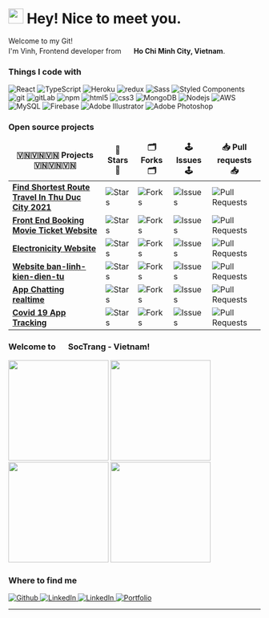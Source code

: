 <h1><img src="https://emojis.slackmojis.com/emojis/images/1531849430/4246/blob-sunglasses.gif?1531849430" width="30"/> Hey! Nice to meet you.</h1>


<p>Welcome to my Git! </br> I'm Vinh, Frontend developer from <img src="https://user-images.githubusercontent.com/70852643/205022108-d4ff07fe-cda6-48bd-83c0-85519708e889.png" width="17"/> <b>Ho Chi Minh City, Vietnam</b>. </p>
<h3>Things I code with</h3>
<p>
  <img alt="React" src="https://img.shields.io/badge/-React-45b8d8?style=flat-square&logo=react&logoColor=white" />
  <img alt="TypeScript" src="https://img.shields.io/badge/-TypeScript-007ACC?style=flat-square&logo=typescript&logoColor=white" />
  <img alt="Heroku" src="https://img.shields.io/badge/-Heroku-430098?style=flat-square&logo=heroku&logoColor=white" />
  <img alt="redux" src="https://img.shields.io/badge/-Redux-764ABC?style=flat-square&logo=redux&logoColor=white" />
  <img alt="Sass" src="https://img.shields.io/badge/-Sass-CC6699?style=flat-square&logo=sass&logoColor=white" />
  <img alt="Styled Components" src="https://img.shields.io/badge/-Styled_Components-db7092?style=flat-square&logo=styled-components&logoColor=white" />
  <img alt="git" src="https://img.shields.io/badge/-Git-F05032?style=flat-square&logo=git&logoColor=white" />
  <img alt="gitLab" src="https://img.shields.io/badge/-Gitlab-F35555?style=flat-square&logo=gitlab&logoColor=white" />
  <img alt="npm" src="https://img.shields.io/badge/-NPM-CB3837?style=flat-square&logo=npm&logoColor=white" />
  <img alt="html5" src="https://img.shields.io/badge/-HTML5-E34F26?style=flat-square&logo=html5&logoColor=white" />
  <img alt="css3" src="https://img.shields.io/badge/-CSS3-C32323?style=flat-square&logo=css3&logoColor=white" />
  <img alt="MongoDB" src="https://img.shields.io/badge/-MongoDB-13aa52?style=flat-square&logo=mongodb&logoColor=white" />
  <img alt="Nodejs" src="https://img.shields.io/badge/-Nodejs-43853d?style=flat-square&logo=Node.js&logoColor=white" />
  <img alt="AWS" src="https://img.shields.io/badge/Amazon_AWS-FF9900?style=flat-square&logo=amazonaws&logoColor=white"/>
  <img alt="MySQL" src="https://img.shields.io/badge/MySQL-E12345?style=flat-square&logo=mysql&logoColor=white"/>
  <img alt="Firebase" src="https://img.shields.io/badge/Firebase-F33232?style=flat-square&logo=firebase&logoColor=white"/>
  <img alt="Adobe Illustrator" src="https://img.shields.io/badge/Adobe-Illustrator-A23433?style=flat-square&logo=illustrator&logoColor=white"/>
  <img alt="Adobe Photoshop" src="https://img.shields.io/badge/Adobe-Photoshop-B21244?style=flat-square&logo=photoshop&logoColor=white"/>
</p>
<h3>Open source projects</h3>
<table>
  <thead align="center">
    <tr border: none;>
      <td><b>️🇻🇳🇻🇳🇻🇳 Projects 🇻🇳🇻🇳🇻🇳</b></td>
      <td><b>🌟 Stars 🌟</b></td>
      <td><b>🗂 Forks 🗂</b></td>
      <td><b>🕹 Issues 🕹</b></td>
      <td><b>📥 Pull requests 📥</b></td>
    </tr>
  </thead>
  <tbody>
    <tr>
      <td><a href="https://github.com/lequocvinh15042001/Find-Shortest-Route-Travel-In-Thu-Duc-City-2021"><b>Find Shortest Route Travel In Thu Duc City 2021</b></a></td>
      <td><img alt="Stars" src="https://img.shields.io/github/stars/lequocvinh15042001/Find-Shortest-Route-Travel-In-Thu-Duc-City-2021?style=flat-square&labelColor=343b41"/></td>
      <td><img alt="Forks" src="https://img.shields.io/github/forks/lequocvinh15042001/Find-Shortest-Route-Travel-In-Thu-Duc-City-2021?style=flat-square&labelColor=343b41"/></td>
      <td><img alt="Issues" src="https://img.shields.io/github/issues/lequocvinh15042001/Find-Shortest-Route-Travel-In-Thu-Duc-City-2021?style=flat-square&labelColor=343b41"/></td>
      <td><img alt="Pull Requests" src="https://img.shields.io/github/issues-pr/lequocvinh15042001/Find-Shortest-Route-Travel-In-Thu-Duc-City-2021?style=flat-square&labelColor=343b41"/></td>
    </tr>
    <tr>
      <td><a href="https://github.com/lequocvinh15042001/Project_movie_ticket_booking_T11"><b>Front End Booking Movie Ticket Website</b></a></td>
      <td><img alt="Stars" src="https://img.shields.io/github/stars/lequocvinh15042001/Project_movie_ticket_booking_T11?style=flat-square&labelColor=343b41"/></td>
      <td><img alt="Forks" src="https://img.shields.io/github/forks/lequocvinh15042001/Project_movie_ticket_booking_T11?style=flat-square&labelColor=343b41"/></td>
      <td><img alt="Issues" src="https://img.shields.io/github/issues/lequocvinh15042001/Project_movie_ticket_booking_T11?style=flat-square&labelColor=343b41"/></td>
      <td><img alt="Pull Requests" src="https://img.shields.io/github/issues-pr/lequocvinh15042001/Project_movie_ticket_booking_T11?style=flat-square&labelColor=343b41"/></td>
    </tr>
    <tr>
      <td><a href="https://github.com/lequocvinh15042001/ui-linhkiendientuweb/tree/dev14"><b>Electronicity Website</b></a></td>
      <td><img alt="Stars" src="https://img.shields.io/github/stars/lequocvinh15042001/ui-linhkiendientuweb?style=flat-square&labelColor=343b41"/></td>
      <td><img alt="Forks" src="https://img.shields.io/github/forks/lequocvinh15042001/ui-linhkiendientuweb?style=flat-square&labelColor=343b41"/></td>
      <td><img alt="Issues" src="https://img.shields.io/github/issues/lequocvinh15042001/ui-linhkiendientuweb?style=flat-square&labelColor=343b41"/></td>
      <td><img alt="Pull Requests" src="https://img.shields.io/github/issues-pr/lequocvinh15042001/ui-linhkiendientuweb?style=flat-square&labelColor=343b41"/></td>
    </tr>
	<tr>
      <td><a href="https://github.com/https://github.com/lequocvinh15042001/website-ban-linh-kien-dien-tu"><b>Website ban-linh-kien-dien-tu</b></a></td>
      <td><img alt="Stars" src="https://img.shields.io/github/stars/lequocvinh15042001/website-ban-linh-kien-dien-tu?style=flat-square&labelColor=343b41"/></td>
      <td><img alt="Forks" src="https://img.shields.io/github/forks/lequocvinh15042001/website-ban-linh-kien-dien-tu?style=flat-square&labelColor=343b41"/></td>
      <td><img alt="Issues" src="https://img.shields.io/github/issues/lequocvinh15042001/website-ban-linh-kien-dien-tu?style=flat-square&labelColor=343b41"/></td>
      <td><img alt="Pull Requests" src="https://img.shields.io/github/issues-pr/lequocvinh15042001/website-ban-linh-kien-dien-tu?style=flat-square&labelColor=343b41"/></td>
    </tr>
	<tr>
      <td><a href="https://github.com/lequocvinh15042001/DO_AN_MOBILE_CHATTING_APP_REALTIME"><b>App Chatting realtime</b></a></td>
      <td><img alt="Stars" src="https://img.shields.io/github/stars/lequocvinh15042001/DO_AN_MOBILE_CHATTING_APP_REALTIME?style=flat-square&labelColor=343b41"/></td>
      <td><img alt="Forks" src="https://img.shields.io/github/forks/lequocvinh15042001/DO_AN_MOBILE_CHATTING_APP_REALTIME?style=flat-square&labelColor=343b41"/></td>
      <td><img alt="Issues" src="https://img.shields.io/github/issues/lequocvinh15042001/DO_AN_MOBILE_CHATTING_APP_REALTIME?style=flat-square&labelColor=343b41"/></td>
      <td><img alt="Pull Requests" src="https://img.shields.io/github/issues-pr/lequocvinh15042001/DO_AN_MOBILE_CHATTING_APP_REALTIME?style=flat-square&labelColor=343b41"/></td>
    </tr>
<tr>
      <td><a href="https://github.com/lequocvinh15042001/Covid-19-App-Tracking"><b>Covid 19 App Tracking</b></a></td>
      <td><img alt="Stars" src="https://img.shields.io/github/stars/lequocvinh15042001/Covid-19-App-Tracking?style=flat-square&labelColor=343b41"/></td>
      <td><img alt="Forks" src="https://img.shields.io/github/forks/lequocvinh15042001/Covid-19-App-Tracking?style=flat-square&labelColor=343b41"/></td>
      <td><img alt="Issues" src="https://img.shields.io/github/issues/lequocvinh15042001/Covid-19-App-Tracking?style=flat-square&labelColor=343b41"/></td>
      <td><img alt="Pull Requests" src="https://img.shields.io/github/issues-pr/lequocvinh15042001/Covid-19-App-Tracking?style=flat-square&labelColor=343b41"/></td>
    </tr>
  </tbody>
</table>

<h3>Welcome to <img src="https://user-images.githubusercontent.com/70852643/205022108-d4ff07fe-cda6-48bd-83c0-85519708e889.png" width="17"/> SocTrang - Vietnam! </h3>
<p>
	<img width="200" src="https://upload.wikimedia.org/wikipedia/commons/5/5f/B%C6%B0u_%C4%91i%E1%BB%87n_S%C3%B3c_Tr%C4%83ng.jpg" /> 
	<img width="200" src="https://vcdn1-dulich.vnecdn.net/2021/02/23/tuong-phat-nam-som-rong.jpg?w=1200&h=0&q=100&dpr=1&fit=crop&s=FOwxi2_K9VhTjLD06TpOSg" /> 
	<img width="200" src="https://thamhiemmekong.com/wp-content/uploads/2020/05/cu-lao-dung-soc-trang.jpg" />
	<img width="200" src="https://hilmedia.vn/wp-content/uploads/2021/07/Cu-Lao-Dung-1.jpg" />
</p>
<h3>Where to find me</h3>
<p>
	<a href="https://github.com/lequocvinh15042001" target="_blank">
		<img alt="Github" src="https://img.shields.io/badge/GitHub-%2312100E.svg?&style=for-the-badge&logo=Github&logoColor=white" />
	</a> 
	<a href="https://www.linkedin.com/in/vinhlqit1541/" target="_blank">
		<img alt="LinkedIn" src="https://img.shields.io/badge/linkedin-%230077B5.svg?&style=for-the-badge&logo=linkedin&logoColor=white" />
	</a> 
	<a href="https://www.facebook.com/vinhlq.it" target="_blank">
		<img alt="LinkedIn" src="https://img.shields.io/badge/facebook-%232851A3.svg?&style=for-the-badge&logo=facebook&logoColor=white" />
	</a>
	<a href="https://62c92ffbac1c7d3ab3874f32--vinh-info.netlify.app/?fbclid=IwAR3o4pSVLBs1LLyO-GS6Fe3UGbsVOE8UQphjICn0wTBNyLQJH3NdxSyti-E" target="_blank">
		<img alt="Portfolio" src="https://img.shields.io/badge/vinh-portfolio-brightgreen" />
	</a>
</p>

------------
